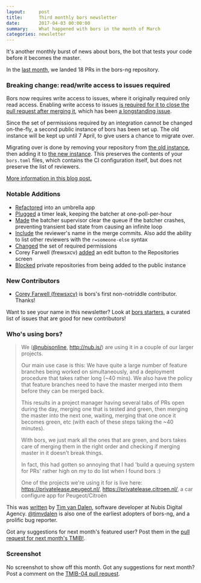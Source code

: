 ```yaml
---
layout:     post
title:      Third monthly bors newsletter
date:       2017-04-03 00:00:00
summary:    What happened with bors in the month of March
categories: newsletter
---
```


It's another monthly burst of news about bors,
the bot that tests your code before it becomes the master.

In the [last month](https://github.com/bors-ng/bors-ng/pulls?utf8=%E2%9C%93&q=is%3Apr%20is%3Aclosed%20closed%3A2017-03-01..2017-03-31),
we landed 18 PRs in the bors-ng repository.


### Breaking change: read/write access to issues required

Bors now requires write access to issues, where it originally required only read access.
Enabling write access to issues [is required for it to close the pull request after merging it](https://platform.github.community/t/pushing-a-pull-request-doesnt-close-it/1112/5),
which has been [a longstanding issue](https://github.com/bors-ng/bors-ng/issues/64).

Since the set of permissions required by an integration cannot be changed on-the-fly,
a second public instance of bors has been set up.
The old instance will be kept up until 7 April,
to give users a chance to migrate over.

Migrating over is done by
removing your repository from [the old instance](https://github.com/integration/bors-ng),
then adding it to [the new instance](https://github.com/integration/bors).
This preserves the contents of your `bors.toml` files,
which contains the CI configuration itself,
but does not preserve the list of reviewers.

[More information in this blog post.](https://bors-ng.github.io/breaking-change/2017/03/23/pr-127-breakage/)


### Notable Additions

* [Refactored](https://github.com/bors-ng/bors-ng/pull/111) into an umbrella app
* [Plugged](https://github.com/bors-ng/bors-ng/pull/114) a timer leak, keeping the batcher at one-poll-per-hour
* [Made](https://github.com/bors-ng/bors-ng/pull/117) the batcher supervisor clear the queue if the batcher crashes, preventing transient bad state from causing an infinite loop
* [Include](https://github.com/bors-ng/bors-ng/pull/121) the reviewer's name in the merge commits. Also add the ability to list other reviewers with the `r=someone-else` syntax
* [Changed](https://github.com/bors-ng/bors-ng/pull/127) the set of required permissions
* Corey Farwell (frewsxcv) [added](https://github.com/bors-ng/bors-ng/pull/126) an edit button to the Repositories screen
* [Blocked](https://github.com/bors-ng/bors-ng/pull/128) private repositories from being added to the public instance


### New Contributors

* [Corey Farwell (frewsxcv)](https://github.com/frewsxcv) is bors's first non-notriddle contributor. Thanks!

Want to see your name in this newsletter? Look at [bors starters](https://bors-ng.github.io/starters/), a curated list of issues that are good for new contributors!


### Who's using bors?

> We ([@nubisonline][], http://nub.is/) are using it in a couple of our larger projects.
>
> Our main use case is this: We have quite a large number of feature branches being worked on simultaneously, and a deployment procedure that takes rather long (~40 mins).
> We also have the policy that feature branches need to have the master merged into them before they can be merged back.
>
> This results in a project manager having several tabs of PRs open during the day, merging one that is tested and green, then merging the master into the next one, waiting, merging that one once it becomes green, etc (with each of these steps taking the ~40 minutes).
>
> With bors, we just mark all the ones that are green, and bors takes care of merging them in the right order and checking if merging master in it doesn't break things.
>
> In fact, this had gotten so annoying that I had 'build a queuing system for PRs' rather high on my to do list when I found bors :)
>
> One of the projects we're using it for is live here: https://privatelease.peugeot.nl/, https://privatelease.citroen.nl/, a car configure app for Peugeot/Citroën

This was [written][timvdalen-comment] by [Tim van Dalen][@timvdalen], software developer at Nubis Digital Agency. [@timvdalen][] is also one of the earliest adopters of bors-ng, and a prolific bug reporter.

[@timvdalen]: https://github.com/timvdalen
[@nubisonline]: https://github.com/nubisonline
[timvdalen-comment]: https://github.com/bors-ng/bors-ng.github.io/pull/2#issuecomment-286375075

Got any suggestions for next month's featured user? Post them in the [pull request for next month's TMIB!](https://github.com/bors-ng/bors-ng.github.io/pull/4).

### Screenshot

No screenshot to show off this month.
Got any suggestions for next month?
Post a comment on the [TMIB-04 pull request](https://github.com/bors-ng/bors-ng.github.io/pull/4).
